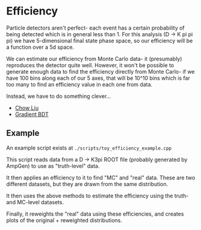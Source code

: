 Efficiency
====

Particle detectors aren't perfect- each event has a certain probability
of being detected which is in general less than 1.
For this analysis (D -> K pi pi pi) we have 5-dimensional final state
phase space, so our efficiency will be a function over a 5d space.

We can estimate our efficiency from Monte Carlo data- it (presumably) reproduces
the detector quite well. However, it won't be possible to generate enough data
to find the efficiency directly from Monte Carlo- if we have 100 bins along each of
our 5 axes, that will be 10^10 bins which is far too many to find an efficiency value
in each one from data.

Instead, we have to do something clever...

 - [Chow Liu](./chowLiu/)
 - [Gradient BDT](./bdt_reweighting)


Example
-------
An example script exists at `./scripts/toy_efficiency_example.cpp`

This script reads data from a D -> K3pi ROOT file (probably generated by AmpGen) to use as "truth-level" data.

It then applies an efficiency to it to find "MC" and "real" data.
These are two different datasets, but they are drawn from the same distribution.

It then uses the above methods to estimate the efficiency using the truth- and MC-level datasets.

Finally, it reweights the "real" data using these efficiencies, and creates plots of the original + reweighted distributions.
